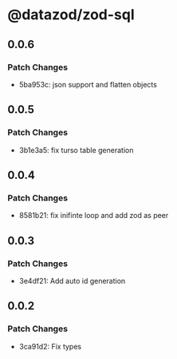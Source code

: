 # @datazod/zod-sql

## 0.0.6

### Patch Changes

- 5ba953c: json support and flatten objects

## 0.0.5

### Patch Changes

- 3b1e3a5: fix turso table generation

## 0.0.4

### Patch Changes

- 8581b21: fix inifinte loop and add zod as peer

## 0.0.3

### Patch Changes

- 3e4df21: Add auto id generation

## 0.0.2

### Patch Changes

- 3ca91d2: Fix types
